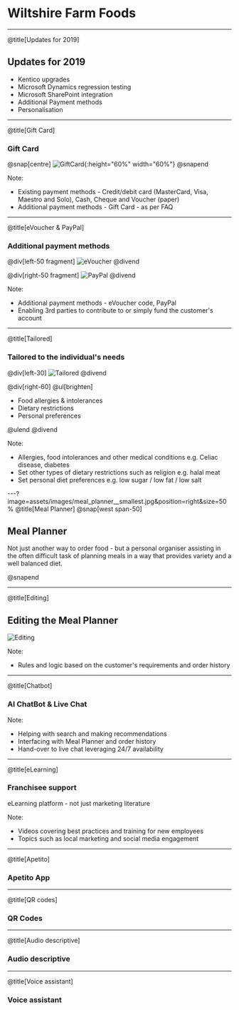 # Wiltshire Farm Foods

---
@title[Updates for 2019]

## Updates for 2019

* Kentico upgrades
* Microsoft Dynamics regression testing
* Microsoft SharePoint integration
* Additional Payment methods
* Personalisation

---
@title[Gift Card]

### Gift Card

@snap[centre]
![GiftCard](assets/images/gift_card.png){:height="60%" width="60%"}
@snapend

Note:

* Existing payment methods - Credit/debit card (MasterCard, Visa, Maestro and Solo), Cash, Cheque and Voucher (paper)
* Additional payment methods - Gift Card - as per FAQ

---
@title[eVoucher & PayPal]

### Additional payment methods

@div[left-50 fragment]
![eVoucher](assets/images/evoucher.png)
@divend

@div[right-50 fragment]
![PayPal](assets/images/paypal.png)
@divend

Note:

* Additional payment methods - eVoucher code, PayPal
* Enabling 3rd parties to contribute to or simply fund the customer's account
  
---
@title[Tailored]

### Tailored to the individual's needs

@div[left-30]
![Tailored](assets/images/dietary_requirements.png)
@divend

@div[right-60]
@ul[brighten]

* Food allergies & intolerances
* Dietary restrictions
* Personal preferences
  
@ulend
@divend

Note:

* Allergies, food intolerances and other medical conditions e.g. Celiac disease, diabetes
* Set other types of dietary restrictions such as religion e.g. halal meat
* Set personal diet preferences e.g. low sugar / low fat / low salt
  
---?image=assets/images/meal_planner__smallest.jpg&position=right&size=50%
@title[Meal Planner]
@snap[west span-50]

## Meal Planner

Not just another way to order food - but a personal organiser assisting in the often difficult task of planning meals in a way that provides variety and a well balanced diet.

@snapend

---
@title[Editing]

## Editing the Meal Planner

![Editing](assets/images/editing_meal_planner.png)

Note:

* Rules and logic based on the customer's requirements and order history

---
@title[Chatbot]

### AI ChatBot & Live Chat

Note:

* Helping with search and making recommendations
* Interfacing with Meal Planner and order history
* Hand-over to live chat leveraging 24/7 availability

---
@title[eLearning]

### Franchisee support

eLearning platform - not just marketing literature

Note:

* Videos covering best practices and training for new employees
* Topics such as local marketing and social media engagement
  
---
@title[Apetito]

### Apetito App

---
@title[QR codes]

### QR Codes

---
@title[Audio descriptive]

### Audio descriptive

---
@title[Voice assistant]

### Voice assistant


